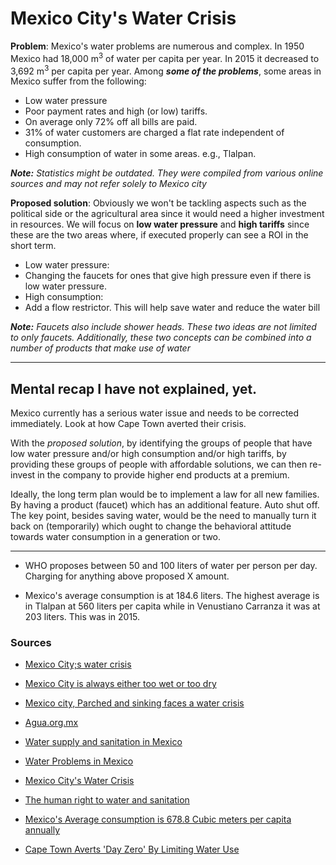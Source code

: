 # Mexico City's Water Crisis

**Problem**: Mexico's water problems are numerous and complex. In 1950 Mexico had 18,000 m<sup>3</sup> of water per capita per year. In 2015 it decreased to 3,692 m<sup>3</sup> per capita per year. Among **_some of the problems_**, some areas in Mexico suffer from the following:

* Low water pressure
* Poor payment rates and high (or low) tariffs.
* On average only 72% off all bills are paid.
* 31% of water customers are charged a flat rate independent of consumption.
* High consumption of water in some areas. e.g., Tlalpan.

_<strong>Note:</strong> Statistics might be outdated. They were compiled from various online sources and may not refer solely to Mexico city_

**Proposed solution**: Obviously we won't be tackling aspects such as the political side or the agricultural area since it would need a higher investment in resources. We will focus on **low water pressure** and **high tariffs** since these are the two areas where, if executed properly can see a ROI in the short term.

* Low water pressure:
* Changing the faucets for ones that give high pressure even if there is low water pressure.
* High consumption:
* Add a flow restrictor. This will help save water and reduce the water bill

_<strong>Note:</strong> Faucets also include shower heads. These two ideas are not limited to only faucets. Additionally, these two concepts can be combined into a number of products that make use of water_

------- 

## Mental recap I have not explained, yet.

Mexico currently has a serious water issue and needs to be corrected immediately. Look at how Cape Town averted their crisis. 

With the *proposed solution*, by identifying the groups of people that have low water pressure and/or high consumption and/or high tariffs, by providing these groups of people with affordable solutions, we can then re-invest in the company to provide higher end products at a premium.

Ideally, the long term plan would be to implement a law for all new families. By having a product (faucet) which has an additional feature. Auto shut off. The key point, besides saving water, would be the need to manually turn it back on (temporarily) which ought to change the behavioral attitude towards water consumption in a generation or two. 

-------

* WHO proposes between 50 and 100 liters of water per person per day. 
Charging for anything above proposed X amount.

* Mexico's average consumption is at 184.6 liters. The highest average is in Tlalpan at 560 liters per capita while in Venustiano Carranza it was at 203 liters. This was in 2015.

### Sources
* [Mexico City;s water crisis](https://www.theguardian.com/cities/2015/nov/12/mexico-city-water-crisis-source-sewer)

* [Mexico City is always either too wet or too dry](https://www.bloomberg.com/view/articles/2018-04-25/mexico-city-s-water-problem-is-going-to-get-worse)

* [Mexico city, Parched and sinking faces a water crisis](https://www.nytimes.com/interactive/2017/02/17/world/americas/mexico-city-sinking.html)

* [Agua.org.mx](https://agua.org.mx/)

* [Water supply and sanitation in Mexico](https://en.wikipedia.org/wiki/Water_supply_and_sanitation_in_Mexico)

* [Water Problems in Mexico](http://www.explorandomexico.com/about-mexico/8/297/)

* [Mexico City's Water Crisis](https://nacla.org/article/mexico-citys-water-crisis)

* [The human right to water and sanitation](https://www.un.org/waterforlifedecade/human_right_to_water.shtml)

* [Mexico's Average consumption is 678.8 Cubic meters per capita annually](https://www.statista.com/statistics/263156/water-consumption-in-selected-countries/)

* [Cape Town Averts 'Day Zero' By Limiting Water Use](https://www.npr.org/2018/06/28/624397903/cape-town-averts-day-zero-by-limiting-water-use)

